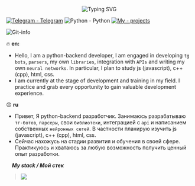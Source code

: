 <p align="center">
    <img src="https://readme-typing-svg.demolab.com?font=JetBrains+Mono&weight=800&size=33&letterSpacing=1px;&duration=3500&pause=1000&color=F79E2F&center=true&width=600&lines=Hi There!" alt="Typing SVG">
</p>

[![Telegram - Telegram](https://img.shields.io/badge/Telegram-Telegram-ed9004?logo=telegram&logoColor=ed9004)](https://t.me/unreallx)
![Python - Python](https://img.shields.io/badge/Python-Python-ed9004?logo=python&logoColor=ed9004)
[![My - projects](https://img.shields.io/badge/🔥My-Projects-ed9004)](https://github.com/iUnreallx?tab=repositories)

![Git-info](https://github-readme-stats.vercel.app/api?username=iUnreallx&show_icons=true&title_color=ed9004&hide_border=true&icon_color=ed9004&theme=dark)


🔥 **en:**
* Hello, I am a python-backend developer, I am engaged in developing ```tg bots```, ```parsers```, my own ```libraries```, integration with ```APIs``` and writing my own ```neural networks```. In particular, I plan to study js (javascript), c++ (cpp), html, css.
* I am currently at the stage of development and training in my field. I practice and grab every opportunity to gain valuable development experience.
  
😍 **ru**
* Привет, Я python-backend разработчик. Занимаюсь разрабатываю ```тг-ботов```, ```парсеры```, свои ```библиотеки```, интеграцией с ```api``` и написанием собственных ```нейронных сетей```. В частности планирую изучить js (javascript), c++ (cpp), html, css.
* Сейчас нахожусь на стадии развития и обучения в своей сфере. Практикуюсь и хватаюсь за любую возможность получить ценный опыт разработки.



&nbsp;&nbsp;&nbsp;&nbsp;***My stack / Мой стек***
> <img src="https://skillicons.dev/icons?i=py,git,postgres,pycharm,vscode,github,redis,docker,figma,gitlab,linux,rabbitmq,ubuntu,vim">

